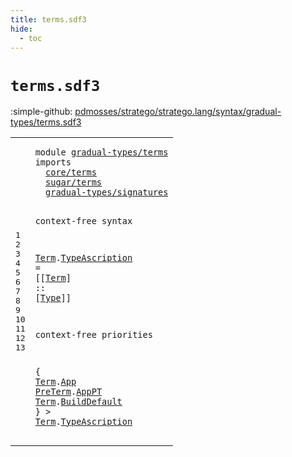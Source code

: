 ```yaml
---
title: terms.sdf3
hide:
  - toc
---
```


# `terms.sdf3`

:simple-github: [pdmosses/stratego/stratego.lang/syntax/gradual-types/terms.sdf3]

[pdmosses/stratego/stratego.lang/syntax/gradual-types/terms.sdf3]: https://github.com/pdmosses/stratego/blob/master/stratego.lang/syntax/gradual-types/terms.sdf3 "The source file on GitHub"

<div class="sdf3"><table class="highlighttable"><tbody><tr><td class="linenos"><div class="linenodiv"><pre><span></span>1
2
3
4
5
6
7
8
9
10
11
12
13
</pre></div></td>
<td class="code"><pre><code><span class="keyword">module</span> <a href="../main.sdf3#gradual-types/terms_115_134" id="gradual-types/terms_7_26" title="Referenced at ../main.sdf3 line 7">gradual-types/terms</a>
<span class="keyword">imports</span>
  <a href="../../core/terms.sdf3#core/terms_7_17" id="core/terms_37_47" title="Defined at ../../core/terms.sdf3 line 1">core/terms</a>
  <a href="../../sugar/terms.sdf3#sugar/terms_7_18" id="sugar/terms_50_61" title="Defined at ../../sugar/terms.sdf3 line 1">sugar/terms</a>
  <a href="../signatures.sdf3#gradual-types/signatures_7_31" id="gradual-types/signatures_64_88" title="Defined at ../signatures.sdf3 line 1">gradual-types/signatures</a>

<span class="keyword">context-free syntax</span>

  <a href="#Term_229_233" id="Term_113_117" title="Referenced at line 13">Term</a>.<span class="cons_Constructor"><a href="#TypeAscription_234_248" id="TypeAscription_118_132" title="Referenced at line 13">TypeAscription</a></span> = [[<a href="#Term_113_117" id="Term_137_141" title="Defined at line 9">Term</a>] <span class="cons_String">::</span> [<a href="../signatures.sdf3#Type_98_102" id="Type_147_151" title="Defined at ../signatures.sdf3 line 7, 11, 12, 13, 14, 15, 16, 17, 18">Type</a>]]

<span class="keyword">context-free priorities</span>

  { <a href="#Term_113_117" id="Term_184_188" title="Defined at line 9">Term</a>.<span class="cons_Constructor"><a href="../../sugar/terms.sdf3#App_284_287" id="App_189_192" title="Defined at ../../sugar/terms.sdf3 line 16">App</a></span> <a href="../../core/terms.sdf3#PreTerm_354_361" id="PreTerm_193_200" title="Defined at ../../core/terms.sdf3 line 21, 24, 25, 27, 28, 29, 30, 31, 32, 33">PreTerm</a>.<span class="cons_Constructor"><a href="../../sugar/terms.sdf3#AppPT_417_422" id="AppPT_201_206" title="Defined at ../../sugar/terms.sdf3 line 22">AppPT</a></span> <a href="#Term_113_117" id="Term_207_211" title="Defined at line 9">Term</a>.<span class="cons_Constructor"><a href="../../sugar/terms.sdf3#BuildDefault_172_184" id="BuildDefault_212_224" title="Defined at ../../sugar/terms.sdf3 line 13">BuildDefault</a></span> } &gt; <a href="#Term_113_117" id="Term_229_233" title="Defined at line 9">Term</a>.<span class="cons_Constructor"><a href="#TypeAscription_118_132" id="TypeAscription_234_248" title="Defined at line 9">TypeAscription</a></span>
</code></pre></td></tr></tbody></table></div>